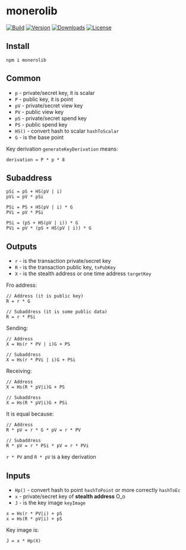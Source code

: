# monerolib

[![Build](https://github.com/CoinSpace/monerolib/actions/workflows/ci.yml/badge.svg)](https://github.com/CoinSpace/monerolib/actions/workflows/ci.yml)
[![Version](https://img.shields.io/npm/v/monerolib?label=version)](https://www.npmjs.com/package/monerolib)
[![Downloads](https://img.shields.io/npm/dm/monerolib)](https://www.npmjs.com/package/monerolib)
[![License](https://img.shields.io/github/license/CoinSpace/monerolib?color=blue)](https://github.com/CoinSpace/monerolib/blob/master/LICENSE)

## Install
```
npm i monerolib
```

## Common

* `p` - private/secret key, it is scalar
* `P` - public key, it is point
* `pV` - private/secret view key
* `PV` - public view key
* `pS` - private/secret spend key
* `PS` - public spend key
* `HS()` - convert hash to scalar `hashToScalar`
* `G` - is the base point

Key derivation `generateKeyDerivation` means:

```
derivation = P * p * 8
```

## Subaddress

```
pSi = pS + HS(pV | i)
pVi = pV * pSi
```

```
PSi = PS + HS(pV | i) * G
PVi = pV * PSi

PSi = (pS + HS(pV | i)) * G
PVi = pV * (pS + HS(pV | i)) * G
```

## Outputs

* `r` - is the transaction private/secret key
* `R` - is the transaction public key, `txPubKey`
* `X` - is the stealth address or one time address `targetKey`

Fro address:
```
// Address (it is public key)
R = r * G

// Subaddress (it is some public data)
R = r * PSi
```

Sending:
```
// Address
X = Hs(r * PV | i)G + PS

// Subaddress
X = Hs(r * PVi | i)G + PSi
```

Receiving:
```
// Address
X = Hs(R * pV|i)G + PS

// Subaddress
X = Hs(R * pV|i)G + PSi
```

It is equal because:
```
// Address
R * pV = r * G * pV = r * PV 

// Subaddress
R * pV = r * PSi * pV = r * PVi
```

`r * PV` and `R * pV` is a key derivation

## Inputs

* `Hp()` - convert hash to point `hashToPoint` or more correctly `hashToEc`
* `x` - private/secret key of **stealth address** O_o
* `J` - is the key image `keyImage`

```
x = Hs(r * PV|i) + pS
x = Hs(R * pV|i) + pS
```

Key image is:
```
J = x * Hp(X)
```
